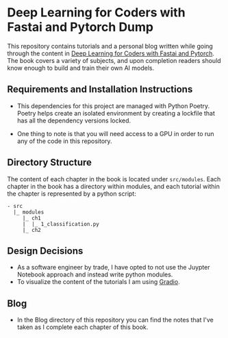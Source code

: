 # Deep Learning for Coders with Fastai and Pytorch Dump

This repository contains tutorials and a personal blog written while going through the content in [Deep Learning for Coders with Fastai and Pytorch](https://course.fast.ai/Resources/book.html). The book covers a variety of subjects, and upon completion readers should know enough to build and train their own AI models.

## Requirements and Installation Instructions

- This dependencies for this project are managed with Python Poetry. Poetry helps create an isolated environment by creating a lockfile that has all the dependency versions locked.

- One thing to note is that you will need access to a GPU in order to run any of the code in this repository.

## Directory Structure

The content of each chapter in the book is located under `src/modules`. Each chapter in the book has a directory within modules, and each tutorial within the chapter is represented by a python script:

```
- src
  |_ modules
     |_ ch1
     |  |_ 1_classification.py
     |_ ch2
```

## Design Decisions

- As a software engineer by trade, I have opted to not use the Juypter Notebook approach and instead write python modules.
- To visualize the content of the tutorials I am using [Gradio](https://www.gradio.app/guides/quickstart).

## Blog

- In the Blog directory of this repository you can find the notes that I've taken as I complete each chapter of this book.
